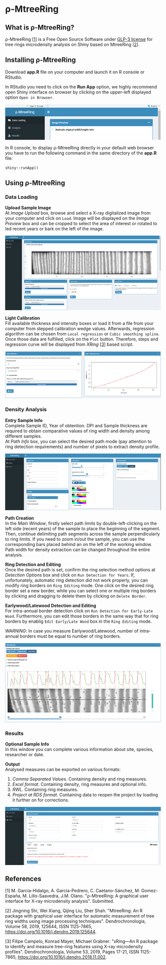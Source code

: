 # ρ-MtreeRing  
## What is ρ-MtreeRing?
ρ-MtreeRing [[1](#references)] is a Free Open Source Software under [GLP-3 license](https://cran.r-project.org/web/licenses/GPL-3) for tree rings microdensity analysis on Shiny based on MtreeRing [[2](#references)].

## Installing ρ-MtreeRing
Download **app.R** file on your computer and launch it on R console or RStudio. 

In RStudio you need to click on the **Run App** option, we highly recommend open Shiny interface on browser by clicking on the upper-left displayed option `Open in Browser`.

<p align="center">
  <img src="screenshots/img_01.png">
</p>

In R console, to display ρ-MtreeRing directly in your default web browser  you have to run the following command in the same directory of the **app.R** file: 

```rconsole
shiny::runApp() 
```

## Using ρ-MtreeRing

### Data Loading  

**Upload Sample Image**  
At *Image Upload* box, browse and select a X-ray digitalized image from your computer and click on `Load`. Image will be displayed on the *Image Preview* box and can be cropped to select the area of interest or rotated to led recent years or bark on the left of the image.

<p align="center">
  <img src="screenshots/img_02.png">
</p>

**Light Calibration**  
Fill available thickness and intensity boxes or load it from a file from your computer from stepped calibration wedge values. Afterwards, regression algorithm can be chosen from `Local regression` or `Cubic smoothing spline`. Once those data are fulfilled, click on the `Plot` button. Therefore, steps and regression curve will be displayed from *XRing* [[3](#references)] based script.  

<p align="center">
  <img src="screenshots/img_03.png">
</p>


### Density Analysis

**Entry Sample Info**  
Complete Sample ID, Year of obtention. DPI and Sample thickness are required to obtain comparative values of ring width and density among different samples.  
At *Path Info* box, you can select the desired path mode (pay attention to ring detection requirements) and number of pixels to extract density profile.

<p align="center">
  <img src="screenshots/img_04.png">
</p>


**Path Creation**  
In the *Main Window*, firstly select path limits by double-left-clicking on the left side (recent years) of the sample to place the beginning of the segment. Then, continue delimiting path segments across the sample perpendicularly to ring limits. If you need to zoom in/out the sample, you can use the corresponding bars placed behind an on the left of the working window.
Path width for density extraction can be changed throughout the entire analysis. 

**Ring Detection and Editing**  
Once the desired path is set, confirm the ring selection method options at *Detection Options* box and click on `Run Detection for Years`.
If, unfortunately, automatic ring detection did not work properly, you can modify ring borders on `Ring Editing` mode. One click on the desired ring border set a new border, while you can select one or multiple ring borders by clicking and dragging to delete them by clicking on `Delete Border`.

**Earlywood/Latewood Detection and Editing**  
For intra-annual border detection click on `Run Detection for Early-Late Wood`. Furthermore, you can edit those borders in the same way that for ring borders by enablig `Edit Early/Late Wood` box in the `Ring Editing` mode.

*WARNING*: In case you measure Earlywood/Latewood, number of intra-annual borders must be equal to number of ring borders.

<p align="center">
  <img src="screenshots/img_05.png">
</p>

### Results

**Optional Sample Info**  
In this window you can complete various information about site, species, researcher or date.

**Output**  
Analysed measures can be exported on various formats:

1. *Comma Separated Values*. Containing density and ring measures.
2. *Excel format*. Containing density, ring measures and optional info.
3. *RWL*. Containing ring measures.
4. *Project at RDS format*. Containing data to reopen the project by loading it further on for corrections. 

<p align="center">
  <img src="screenshots/img_06.png">
</p>


## References

[1] M. Garcia-Hidalgo, A. Garcia-Pedrero, C. Caetano-Sánchez, M. Gomez-España, M. Lillo-Saavedra, J.M. Olano.
"ρ-MtreeRing: A graphical user interface for X-ray microdensity analysis". 
Submitted.

[2] Jingning Shi, Wei Xiang, Qijing Liu, Sher Shah.
"MtreeRing: An R package with graphical user interface for automatic measurement of tree ring widths using image processing techniques".
Dendrochronologia,
Volume 58,
2019,
125644,
ISSN 1125-7865,
https://doi.org/10.1016/j.dendro.2019.125644.

[3] Filipe Campelo, Konrad Mayer, Michael Grabner.
"xRing—An R package to identify and measure tree-ring features using X-ray microdensity profiles".
Dendrochronologia,
Volume 53,
2019,
Pages 17-21,
ISSN 1125-7865,
https://doi.org/10.1016/j.dendro.2018.11.002.


